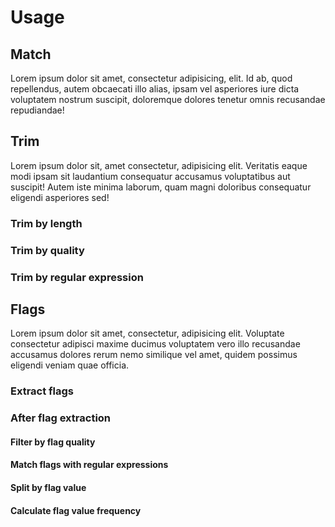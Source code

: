 # Usage

## Match

Lorem ipsum dolor sit amet, consectetur adipisicing, elit. Id ab, quod repellendus, autem obcaecati illo alias, ipsam vel asperiores iure dicta voluptatem nostrum suscipit, doloremque dolores tenetur omnis recusandae repudiandae!

## Trim

Lorem ipsum dolor sit, amet consectetur, adipisicing elit. Veritatis eaque modi ipsam sit laudantium consequatur accusamus voluptatibus aut suscipit! Autem iste minima laborum, quam magni doloribus consequatur eligendi asperiores sed!

### Trim by length

### Trim by quality

### Trim by regular expression

## Flags

Lorem ipsum dolor sit amet, consectetur, adipisicing elit. Voluptate consectetur adipisci maxime ducimus voluptatem vero illo recusandae accusamus dolores rerum nemo similique vel amet, quidem possimus eligendi veniam quae officia.

### Extract flags

### After flag extraction

#### Filter by flag quality

#### Match flags with regular expressions

#### Split by flag value

#### Calculate flag value frequency